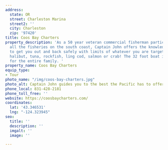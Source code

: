 ```yaml
---
address:
  state: OR
  street: Charleston Marina
  street2: ''
  city: Charleston
  zip: '97420'
title: Coos Bay Charters
property_description: 'As a 50 year veteran commercial fisherman participating in
  all the fisheries on the south coast, Captain John offers the knowledge and experience
  to get you out and back safely with limits of whatever you are targeting - be that
  halibut, tuna, rockfish, ling cod, salmon or crab! The 32 foot boat is large enough
  for the entire family. '
property_name: Coos Bay Charters
equip_type:
- Tour
photo_name: "/img/coos-bay-charters.jpg"
photo_alt: Captain John guides you to the best the Pacific has to offer!
phone_local: 831-428-2181
phone_toll_free: ''
website: https://coosbaycharters.com/
coordinates:
  lat: '43.346531'
  lng: "-124.323945"
seo:
  title: ''
  description: ''
  imgalt: ''
  image: ''

---
```


